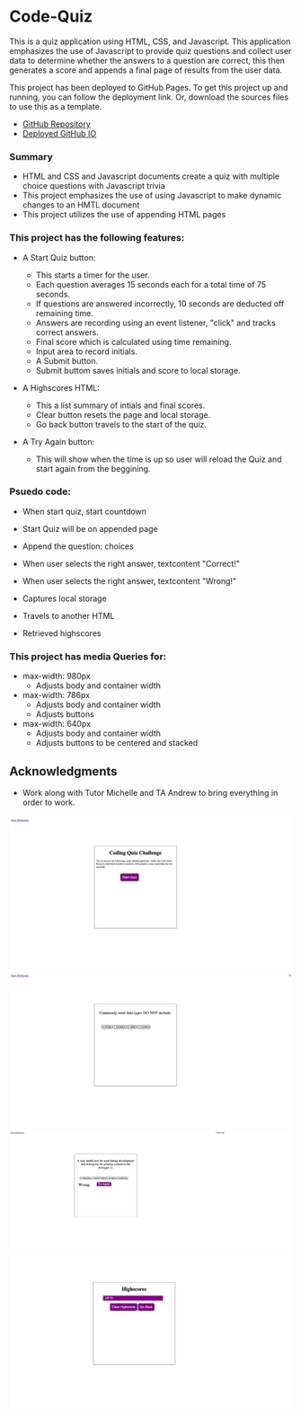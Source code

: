 # Code-Quiz

This is a quiz application using HTML, CSS, and Javascript. This application emphasizes the use of Javascript to provide quiz questions and collect user data to determine whether the answers to a question are correct, this then generates a score and appends a final page of results from the user data. 

This project has been deployed to GitHub Pages. To get this project up and running, you can follow the deployment link. Or, download the sources files to use this as a template.

* [GitHub Repository](https://github.com/djpdim/Code-Quiz)
* [Deployed GitHub IO](https://djpdim.github.io/Code-Quiz/)


### Summary
* HTML and CSS and Javascript documents create a quiz with multiple choice questions with Javascript trivia
* This project emphasizes the use of using Javascript to make dynamic changes to an HMTL document
* This project utilizes the use of appending HTML pages 

### This project has the following features: 
* A Start Quiz button: 
    * This starts a timer for the user.
    * Each question averages 15 seconds each for a total time of 75 seconds. 
    * If questions are answered incorrectly, 10 seconds are deducted off remaining time.
    * Answers are recording using an event listener, "click" and tracks correct answers.
    * Final score which is calculated using time remaining.
    * Input area to record initials.
    * A Submit button.
    * Submit buttom saves initials and score to local storage.

* A Highscores HTML:
    * This a list summary of intials and final scores.
    * Clear button resets the page and local storage.
    * Go back button travels to the start of the quiz.

* A Try Again button:
    * This will show when the time is up so user will reload the Quiz and start again from the beggining.

### Psuedo code:  
* When start quiz, start countdown 
* Start Quiz will be on appended page
* Append the question: choices
* When user selects the right answer, textcontent "Correct!"
* When user selects the right answer, textcontent "Wrong!"

* Captures local storage
* Travels to another HTML
* Retrieved highscores

### This project has media Queries for:
* max-width: 980px 
    * Adjusts body and container width
* max-width: 786px
    * Adjusts body and container width
    * Adjusts buttons
* max-width: 640px
    * Adjusts body and container width
    * Adjusts buttons to be centered and stacked


## Acknowledgments

* Work along with Tutor Michelle and TA Andrew to bring everything in order to work.

![](./assets/images/StartQuiz.png)
![](./assets/images/Questions.png)
![](./assets/images/Tryagain.png)
![](./assets/images/Highscores.png)







